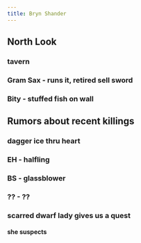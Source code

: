 ```yaml
---
title: Bryn Shander
---
```


## North Look

### tavern
### Gram Sax - runs it, retired sell sword
### Bity - stuffed fish on wall
## Rumors about recent killings
### dagger ice thru heart
### EH - halfling
### BS - glassblower
### ?? - ??
### scarred dwarf lady gives us a quest
#### she suspects
